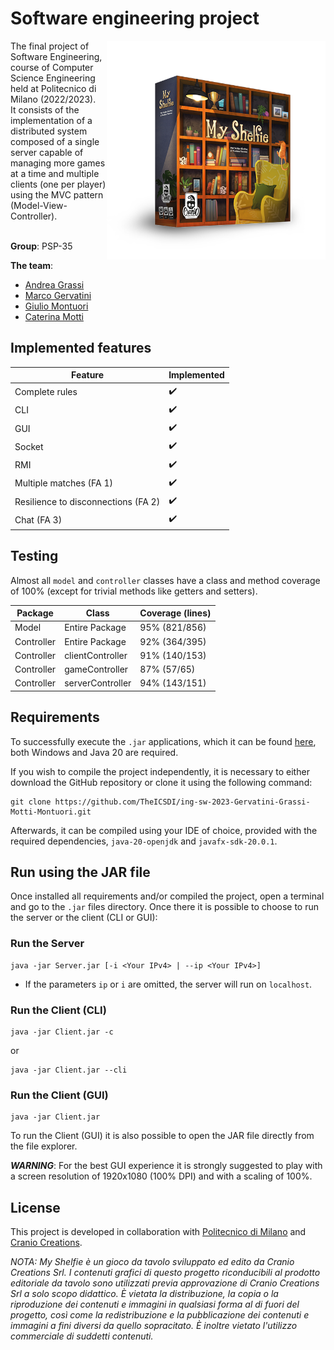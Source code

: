 
# Software engineering project
<img src="src/main/resources/Images/logo.png" width=350ppx height=350px align="right"  alt="MyShelfie Logo"/>
The final project of Software Engineering, course of Computer Science Engineering held at Politecnico di Milano (2022/2023). <br/>
It consists of the implementation of a distributed system composed of a single server capable of managing more games at a time and multiple clients (one per player) using the MVC pattern (Model-View-Controller). <br/>

<br/> **Group**: PSP-35

**The team**: 
- [Andrea Grassi](https://github.com/Fozyhh)
- [Marco Gervatini](https://github.com/Shift007)
- [Giulio Montuori](https://github.com/TheICSDI)
- [Caterina Motti](https://github.com/mttcrn)

## Implemented features

| Feature | Implemented |
| ------- | ----------- |
| Complete rules | :heavy_check_mark: |
| CLI | :heavy_check_mark: |
| GUI | :heavy_check_mark: |
| Socket | :heavy_check_mark: |
| RMI | :heavy_check_mark: |
| Multiple matches (FA 1) | :heavy_check_mark: |
| Resilience to disconnections (FA 2) | :heavy_check_mark: |
| Chat (FA 3) | :heavy_check_mark: |

## Testing
Almost all `model` and `controller` classes have a class and method coverage of 100% (except for trivial methods like getters and setters).

| Package      | Class              | Coverage (lines) |
|--------------|--------------------|------------------|
| Model        | Entire Package     | 95% (821/856)    |
| Controller   | Entire Package     | 92% (364/395)    |
| Controller   | clientController   | 91% (140/153)    |
| Controller   | gameController     | 87% (57/65)      |
| Controller   | serverController   | 94% (143/151)    | 

## Requirements
To successfully execute the `.jar` applications, which it can be found [here](https://github.com/TheICSDI/ing-sw-2023-Gervatini-Grassi-Motti-Montuori/tree/main/deliverables/final/jar), both Windows and Java 20 are required.

If you wish to compile the project independently, it is necessary to either download the GitHub repository or clone it using the following command:
```properties
git clone https://github.com/TheICSDI/ing-sw-2023-Gervatini-Grassi-Motti-Montuori.git
```
Afterwards, it can be compiled using your IDE of choice, provided with the required dependencies, `java-20-openjdk` and `javafx-sdk-20.0.1`.

## Run using the JAR file
Once installed all requirements and/or compiled the project, open a terminal and
go to the `.jar` files directory. 
Once there it is possible to choose to run the server or the client (CLI or GUI):

### Run the Server
```properties
java -jar Server.jar [-i <Your IPv4> | --ip <Your IPv4>]
```
- If the parameters `ip` or `i` are omitted, the server will run on `localhost`.
### Run the Client (CLI)
```properties
java -jar Client.jar -c
```
or
```properties
java -jar Client.jar --cli
```
### Run the Client (GUI)
```properties
java -jar Client.jar
```

To run the Client (GUI) it is also possible to open the JAR file directly from
the file explorer.

***WARNING***: For the best GUI experience it is strongly suggested to play with a screen resolution
of 1920x1080 (100% DPI) and with a scaling of 100%.

## License

This project is developed in collaboration with [Politecnico di Milano](https://www.polimi.it) and [Cranio Creations](http://www.craniocreations.it).

_NOTA: My Shelfie è un gioco da tavolo sviluppato ed edito da Cranio Creations Srl. I contenuti grafici di questo progetto riconducibili al prodotto editoriale da tavolo sono utilizzati previa approvazione di Cranio Creations Srl a solo scopo didattico. È vietata la distribuzione, la copia o la riproduzione dei contenuti e immagini in qualsiasi forma al di fuori del progetto, così come la redistribuzione e la pubblicazione dei contenuti e immagini a fini diversi da quello sopracitato. È inoltre vietato l'utilizzo commerciale di suddetti contenuti._
